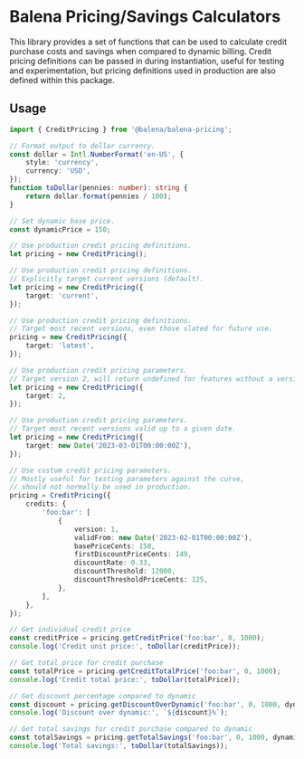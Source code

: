 # Balena Pricing/Savings Calculators

This library provides a set of functions that can be used to calculate credit purchase costs
and savings when compared to dynamic billing. Credit pricing definitions can be passed in during
instantiation, useful for testing and experimentation, but pricing definitions used in production
are also defined within this package.

## Usage

```typescript
import { CreditPricing } from '@balena/balena-pricing';

// Format output to dollar currency.
const dollar = Intl.NumberFormat('en-US', {
	style: 'currency',
	currency: 'USD',
});
function toDollar(pennies: number): string {
	return dollar.format(pennies / 100);
}

// Set dynamic base price.
const dynamicPrice = 150;

// Use production credit pricing definitions.
let pricing = new CreditPricing();

// Use production credit pricing definitions.
// Explicitly target current versions (default).
let pricing = new CreditPricing({
	target: 'current',
});

// Use production credit pricing definitions.
// Target most recent versions, even those slated for future use.
pricing = new CreditPricing({
	target: 'latest',
});

// Use production credit pricing parameters.
// Target version 2, will return undefined for features without a version 2.
let pricing = new CreditPricing({
	target: 2,
});

// Use production credit pricing parameters.
// Target most recent versions valid up to a given date.
let pricing = new CreditPricing({
	target: new Date('2023-03-01T00:00:00Z'),
});

// Use custom credit pricing parameters.
// Mostly useful for testing parameters against the curve,
// should not normally be used in production.
pricing = CreditPricing({
	credits: {
		'foo:bar': [
			{
				version: 1,
				validFrom: new Date('2023-02-01T00:00:00Z'),
				basePriceCents: 150,
				firstDiscountPriceCents: 149,
				discountRate: 0.33,
				discountThreshold: 12000,
				discountThresholdPriceCents: 125,
			},
		],
	},
});

// Get individual credit price
const creditPrice = pricing.getCreditPrice('foo:bar', 0, 1000);
console.log('Credit unit price:', toDollar(creditPrice));

// Get total price for credit purchase
const totalPrice = pricing.getCreditTotalPrice('foo:bar', 0, 1000);
console.log('Credit total price:', toDollar(totalPrice));

// Get discount percentage compared to dynamic
const discount = pricing.getDiscountOverDynamic('foo:bar', 0, 1000, dynamicPrice);
console.log('Discount over dynamic:', `${discount}%`);

// Get total savings for credit purchase compared to dynamic
const totalSavings = pricing.getTotalSavings('foo:bar', 0, 1000, dynamicPrice);
console.log('Total savings:', toDollar(totalSavings));
```
